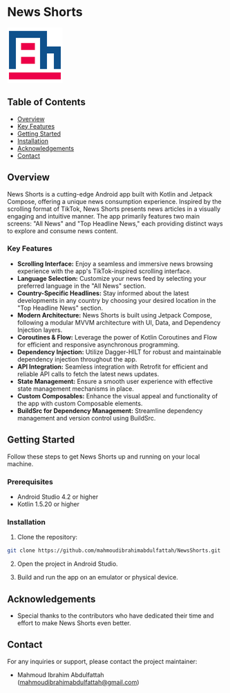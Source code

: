 # News Shorts

![News Shorts Logo](app/src/main/res/drawable/logo.png)

## Table of Contents

- [Overview](#overview)
- [Key Features](#key-features)
- [Getting Started](#getting-started)
- [Installation](#installation)
- [Acknowledgements](#acknowledgements)
- [Contact](#contact)

## Overview

News Shorts is a cutting-edge Android app built with Kotlin and Jetpack Compose, offering a unique news consumption experience. Inspired by the scrolling format of TikTok, News Shorts presents news articles in a visually engaging and intuitive manner. The app primarily features two main screens: "All News" and "Top Headline News," each providing distinct ways to explore and consume news content.



### Key Features

- **Scrolling Interface:** Enjoy a seamless and immersive news browsing experience with the app's TikTok-inspired scrolling interface.
- **Language Selection:** Customize your news feed by selecting your preferred language in the "All News" section.
- **Country-Specific Headlines:** Stay informed about the latest developments in any country by choosing your desired location in the "Top Headline News" section.
- **Modern Architecture:** News Shorts is built using Jetpack Compose, following a modular MVVM architecture with UI, Data, and Dependency Injection layers.
- **Coroutines & Flow:** Leverage the power of Kotlin Coroutines and Flow for efficient and responsive asynchronous programming.
- **Dependency Injection:** Utilize Dagger-HILT for robust and maintainable dependency injection throughout the app.
- **API Integration:** Seamless integration with Retrofit for efficient and reliable API calls to fetch the latest news updates.
- **State Management:** Ensure a smooth user experience with effective state management mechanisms in place.
- **Custom Composables:** Enhance the visual appeal and functionality of the app with custom Composable elements.
- **BuildSrc for Dependency Management:** Streamline dependency management and version control using BuildSrc.

## Getting Started

Follow these steps to get News Shorts up and running on your local machine.

### Prerequisites

- Android Studio 4.2 or higher
- Kotlin 1.5.20 or higher

### Installation

1. Clone the repository:

```bash
git clone https://github.com/mahmoudibrahimabdulfattah/NewsShorts.git
```

2. Open the project in Android Studio.

3. Build and run the app on an emulator or physical device.


## Acknowledgements

- Special thanks to the contributors who have dedicated their time and effort to make News Shorts even better.

## Contact

For any inquiries or support, please contact the project maintainer:

- Mahmoud Ibrahim Abdulfattah ([mahmoudibrahimabdulfattah@gmail.com](mailto:mahmoudibrahimabdulfattah@gmail.com))
